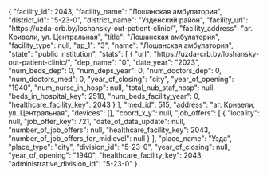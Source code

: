 {
    "facility_id": 2043,
    "facility_name": "Лошанская амбулатория",
    "district_id": "5-23-0",
    "district_name": "Узденский район",
    "facility_url": "https:\/\/uzda-crb.by\/loshansky-out-patient-clinic\/",
    "facility_address": "аг. Кривели, ул. Центральная",
    "title": "Лошанская амбулатория",
    "facility_type": null,
    "ap_1": "3",
    "name": "Лошанская амбулатория",
    "state": "public institution",
    "stats": [
        {
            "url": "https:\/\/uzda-crb.by\/loshansky-out-patient-clinic\/",
            "dep_name": "0",
            "date_year": "2023",
            "num_beds_dep": 0,
            "num_deps_year": 0,
            "num_doctors_dep": 0,
            "num_doctors_med": 0,
            "year_of_closing": "city",
            "year_of_opening": "1940",
            "num_nurse_in_hosp": null,
            "total_nub_staf_hosp": null,
            "beds_in_hospital_key": 2518,
            "num_beds_facility_year": 0,
            "healthcare_facility_key": 2043
        }
    ],
    "med_id": 515,
    "address": "аг. Кривели, ул. Центральная",
    "devices": [],
    "coord_x_y": null,
    "job_offers": [
        {
            "locality": null,
            "job_offer_key": 721,
            "date_of_data_update": null,
            "number_of_job_offers": null,
            "healthcare_facility_key": 2043,
            "number_of_job_offers_for_midlevel": null
        }
    ],
    "place_name": "Узда",
    "place_type": "city",
    "division_id": "5-23-0",
    "year_of_closing": null,
    "year_of_opening": "1940",
    "healthcare_facility_key": 2043,
    "administrative_division_id": "5-23-0"
}